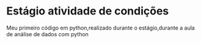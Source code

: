 <h1>Estágio atividade de condições</h1>
<p>Meu primeiro código em python,realizado durante o estágio,durante a aula de análise de dados com python</p>
